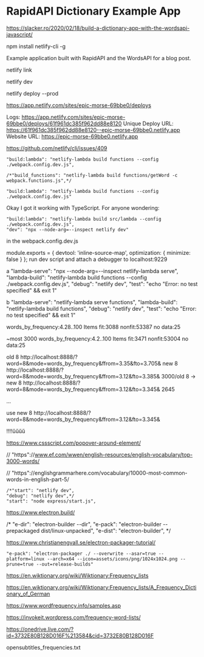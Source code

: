# RapidAPI Dictionary Example App


https://slacker.ro/2020/02/18/build-a-dictionary-app-with-the-wordsapi-javascript/



npm install netlify-cli -g 



Example application built with RapidAPI and the WordsAPI for a blog post.

netlify link 

netlify dev

netlify deploy --prod

https://app.netlify.com/sites/epic-morse-69bbe0/deploys

Logs:              https://app.netlify.com/sites/epic-morse-69bbe0/deploys/61f961dc385f962dd88e8120
Unique Deploy URL: https://61f961dc385f962dd88e8120--epic-morse-69bbe0.netlify.app
Website URL:       https://epic-morse-69bbe0.netlify.app

https://github.com/netlify/cli/issues/409

    "build:lambda": "netlify-lambda build functions --config ./webpack.config.dev.js",

    /*"build_functions": "netlify-lambda build functions/getWord -c webpack.functions.js",*/

    "build:lambda": "netlify-lambda build functions --config ./webpack.config.dev.js"


Okay I got it working with TypeScript. For anyone wondering:

    "build:lambda": "netlify-lambda build src/lambda --config ./webpack.config.dev.js",
    "dev": "npx --node-arg=--inspect netlify dev"
in the webpack.config.dev.js

module.exports = {
    devtool: 'inline-source-map',
    optimization: { minimize: false }
};
run dev script and attach a debugger to localhost:9229

a
    "lambda-serve": "npx --node-arg=--inspect netlify-lambda serve",
    "lambda-build": "netlify-lambda build functions --config ./webpack.config.dev.js",
    "debug": "netlify dev",
    "test": "echo \"Error: no test specified\" && exit 1"


b
    "lambda-serve": "netlify-lambda serve functions",
    "lambda-build": "netlify-lambda build functions",
    "debug": "netlify dev",
    "test": "echo \"Error: no test specified\" && exit 1"


words_by_frequency:4.28..100
Items fit:3088 nonfit:53387 no data:25

~most 3000
words_by_frequency:4.2..100
Items fit:3471 nonfit:53004 no data:25



old 8
http://localhost:8888/?word=8&mode=words_by_frequency&ffrom=3.35&fto=3.705&
new 8
http://localhost:8888/?word=8&mode=words_by_frequency&ffrom=3.12&fto=3.385&
3000/old 8 -> new 8
http://localhost:8888/?word=8&mode=words_by_frequency&ffrom=3.12&fto=3.345&
2645





...

use new 8
http://localhost:8888/?word=8&mode=words_by_frequency&ffrom=3.12&fto=3.345&

!!!!űűűű



https://www.cssscript.com/popover-around-element/





// "https"://www.ef.com/wwen/english-resources/english-vocabulary/top-3000-words/

// "https"://englishgrammarhere.com/vocabulary/10000-most-common-words-in-english-part-5/


    /*"start": "netlify dev",
    "debug": "netlify dev",*/
    "start": "node express/start.js",



https://www.electron.build/


/*     "e-dir": "electron-builder --dir",
    "e-pack": "electron-builder --prepackaged dist/linux-unpacked",
    "e-dist": "electron-builder",
 */

https://www.christianengvall.se/electron-packager-tutorial/

    "e-pack": "electron-packager ./ --overwrite --asar=true --platform=linux --arch=x64 --icon=assets/icons/png/1024x1024.png --prune=true --out=release-builds"


https://en.wiktionary.org/wiki/Wiktionary:Frequency_lists


https://en.wiktionary.org/wiki/Wiktionary:Frequency_lists/A_Frequency_Dictionary_of_German


https://www.wordfrequency.info/samples.asp

https://invokeit.wordpress.com/frequency-word-lists/

https://onedrive.live.com/?id=3732E80B128D016F%213584&cid=3732E80B128D016F

opensubtitles_frequencies.txt